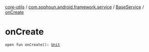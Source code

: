 [core-utils](../../index.md) / [com.sophoun.android.framework.service](../index.md) / [BaseService](index.md) / [onCreate](./on-create.md)

# onCreate

`open fun onCreate(): `[`Unit`](https://kotlinlang.org/api/latest/jvm/stdlib/kotlin/-unit/index.html)